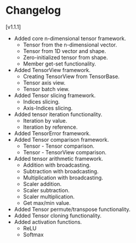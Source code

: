 # Changelog

[v1.1.1]
- Added core n-dimensional tensor framework.
  - Tensor from the n-dimensional vector.
  - Tensor from 1D vector and shape.
  - Zero-initialized tensor from shape.
  - Member get-set functionality.
- Added TensorView framework.
  - Creating TensorView from TensorBase.
  - Tensor axis view.
  - Tensor batch view.
- Added Tensor slicing framework.
   - Indices slicing.
   - Axis-Indices slicing.
- Added tensor iteration functionality.
  - Iteration by value.
  - Iteration by reference.
- Added TensorError framework.
- Added Tensor comparison framework.
  - Tensor - Tensor comparison.
  - Tensor - TensorView comparison.
- Added tensor arithmetic framework.
  - Addition with broadcasting.
  - Subtraction with broadcasting.
  - Multiplication with broadcasting.
  - Scaler addition.
  - Scaler subtraction.
  - Scaler multiplication.
  - Get max/min value.
- Added Tensor permute/transpose functionality.
- Added Tensor cloning functionality.
- Added activation functions.
  - ReLU
  - Softmax
